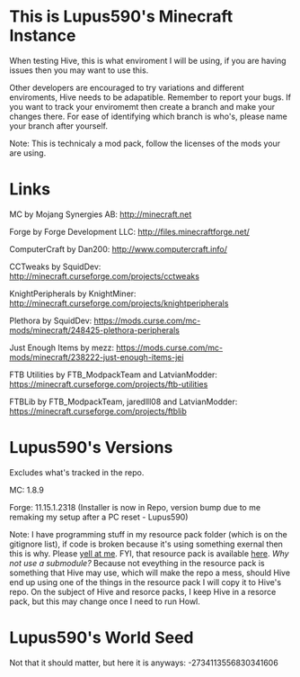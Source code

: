 # This is Lupus590's Minecraft Instance
When testing Hive, this is what enviroment I will be using, if you are having issues then you may want to use this.

Other developers are encouraged to try variations and different enviroments, Hive needs to be adapatible. Remember to report your bugs.
If you want to track your enviromemt then create a branch and make your changes there. For ease of identifying which branch is who's, please name your branch after yourself.

Note: This is technicaly a mod pack, follow the licenses of the mods your are using.

# Links
MC by Mojang Synergies AB: http://minecraft.net

Forge by Forge Development LLC: http://files.minecraftforge.net/

ComputerCraft by Dan200: http://www.computercraft.info/

CCTweaks by SquidDev: http://minecraft.curseforge.com/projects/cctweaks

KnightPeripherals by KnightMiner: http://minecraft.curseforge.com/projects/knightperipherals

Plethora by SquidDev: https://mods.curse.com/mc-mods/minecraft/248425-plethora-peripherals

Just Enough Items by mezz: https://mods.curse.com/mc-mods/minecraft/238222-just-enough-items-jei

FTB Utilities by FTB_ModpackTeam and LatvianModder: https://minecraft.curseforge.com/projects/ftb-utilities

FTBLib by FTB_ModpackTeam, jaredlll08 and LatvianModder: https://minecraft.curseforge.com/projects/ftblib

# Lupus590's Versions
Excludes what's tracked in the repo.

MC: 1.8.9

Forge: 11.15.1.2318 (Installer is now in Repo, version bump due to me remaking my setup after a PC reset - Lupus590)

Note: I have programming stuff in my resource pack folder (which is on the gitignore list), if code is broken because it's using something exernal then this is why. Please [yell at me](https://github.com/CC-Hive/DevEnviroment/issues/new). FYI, that resource pack is available [here](https://github.com/lupus590/CC-My-Code-Pack). _Why not use a submodule?_ Because not eveything in the resource pack is something that Hive may use, which will make the repo a mess, should Hive end up using one of the things in the resource pack I will copy it to Hive's repo. On the subject of Hive and resorce packs, I keep Hive in a resorce pack, but this may change once I need to run Howl.

# Lupus590's World Seed
Not that it should matter, but here it is anyways: -2734113556830341606
